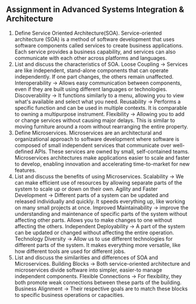 ## Assignment in Advanced Systems Integration & Architecture
1. Define Service Oriented Architecture(SOA).
Service-oriented architecture (SOA) is a method of software development that uses software components called services to create business applications. Each service provides a business capability, and services can also communicate with each other across platforms and languages.
2. List and discuss the characteristics of SOA.
Loose Coupling -> Services are like independent, stand-alone components that can operate independently. If one part changes, the others remain unaffected.
Interoperability -> Allows easy communication between components, even if they are built using different languages or technologies.
Discoverability -> It functions similarly to a menu, allowing you to view what's available and select what you need.
Reusability -> Performs a specific function and can be used in multiple contexts. It is comparable to owning a multipurpose instrument.
Flexibility -> Allowing you to add or change services without causing major delays. This is similar to moving furniture around a room without rearranging the entire property.
3. Define Microservices.
Microservices are an architectural and organizational approach to software development where software is composed of small independent services that communicate over well-defined APIs. These services are owned by small, self-contained teams.
Microservices architectures make applications easier to scale and faster to develop, enabling innovation and accelerating time-to-market for new features.
4. List and discuss the benefits of using Microservices.
Scalability -> We can make efficient use of resources by allowing separate parts of the system to scale up or down on their own.
Agility and Faster Development -> Different parts of a system can be updated and released individually and quickly. It speeds everything up, like working on many small projects at once.
Improved Maintainability -> improve the understanding and maintenance of specific parts of the system without affecting other parts. Allows you to make changes to one without affecting the others.
Independent Deployability -> A part of the system can be updated or changed without affecting the entire operation.
Technology Diversity -> Allow us to use different technologies for different parts of the system. It makes everything more versatile, like how different tools are used for different jobs.
5. List and discuss the similarities and differences of SOA and Microservices.
Building Blocks -> Both service-oriented architecture and microservices divide software into simpler, easier-to manage independent components.
Flexible Connections -> For flexibility, they both promote weak connections between these parts of the building.
Business Alignment -> Their respective goals are to match these blocks to specific business operations or capacities.

